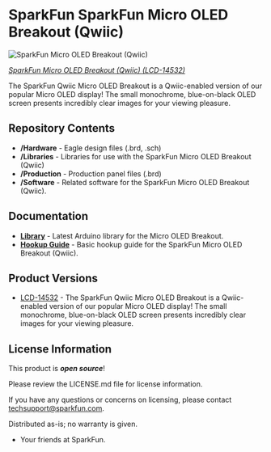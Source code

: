SparkFun SparkFun Micro OLED Breakout (Qwiic)
========================================

![SparkFun Micro OLED Breakout (Qwiic)](https://cdn.sparkfun.com//assets/parts/1/2/6/2/1/14532-03.jpg)

[*SparkFun Micro OLED Breakout (Qwiic) (LCD-14532)*](https://www.sparkfun.com/products/14532)

The SparkFun Qwiic Micro OLED Breakout is a Qwiic-enabled version of our popular Micro OLED display! The small monochrome, blue-on-black OLED screen presents incredibly clear images for your viewing pleasure. 

Repository Contents
-------------------

* **/Hardware** - Eagle design files (.brd, .sch)
* **/Libraries** - Libraries for use with the SparkFun Micro OLED Breakout (Qwiic)
* **/Production** - Production panel files (.brd)
* **/Software** - Related software for the SparkFun Micro OLED Breakout (Qwiic).

Documentation
--------------
* **[Library](https://github.com/sparkfun/Micro_OLED_Breakout)** - Latest Arduino library for the Micro OLED Breakout.
* **[Hookup Guide](https://learn.sparkfun.com/tutorials/qwiic-micro-oled-hookup-guide)** - Basic hookup guide for the SparkFun Micro OLED Breakout (Qwiic).

Product Versions
----------------
* [LCD-14532](https://www.sparkfun.com/products/14532) - The SparkFun Qwiic Micro OLED Breakout is a Qwiic-enabled version of our popular Micro OLED display! The small monochrome, blue-on-black OLED screen presents incredibly clear images for your viewing pleasure.

License Information
-------------------

This product is _**open source**_! 

Please review the LICENSE.md file for license information. 

If you have any questions or concerns on licensing, please contact techsupport@sparkfun.com.

Distributed as-is; no warranty is given.

- Your friends at SparkFun.

_<COLLABORATION CREDIT>_
